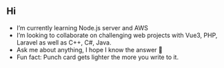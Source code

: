 ## Hi

- I’m currently learning Node.js server and AWS 
- I’m looking to collaborate on challenging web projects with Vue3, PHP, Laravel as well as C++, C#, Java. 
- Ask me about anything, I hope I know the answer 🙂
- Fun fact: Punch card gets lighter the more you write to it.
